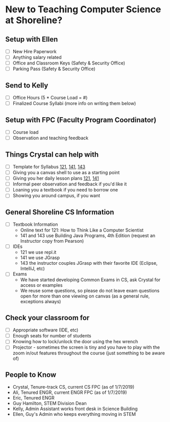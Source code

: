 # New to Teaching Computer Science at Shoreline?

## Setup with Ellen
- [ ] New Hire Paperwork
- [ ] Anything salary related
- [ ] Office and Classroom Keys (Safety & Security Office)
- [ ] Parking Pass (Safety & Security Office)

## Send to Kelly
- [ ] Office Hours (5 * Course Load = #)
- [ ] Finalized Course Syllabi (more info on writing them below)

## Setup with FPC (Faculty Program Coordinator)
- [ ] Course load
- [ ] Observation and teaching feedback

## Things Crystal can help with
- [ ] Template for Syllabus [121](121/), [141](141/), [143](143/)
- [ ] Giving you a canvas shell to use as a starting point
- [ ] Giving you her daily lesson plans [121](121/), [141](141/)
- [ ] Informal peer observation and feedback if you'd like it
- [ ] Loaning you a textbook if you need to borrow one
- [ ] Showing you around campus, if you want

## General Shoreline CS Information
- [ ] Textbook Information
  - Online text for 121: How to Think Like a Computer Scientist
  - 141 and 143 use Building Java Programs, 4th Edition (request an Instructor copy from Pearson)
- [ ] IDEs
  - 121 we use repl.it
  - 141 we use JGrasp
  - 143 the instructor couples JGrasp with their favorite IDE (Eclipse, IntelliJ, etc)
- [ ] Exams
  - We have started developing Common Exams in CS, ask Crystal for access or examples
  - We reuse some questions, so please do not leave exam questions open for more than one viewing on canvas (as a general rule, exceptions always)

## Check your classroom for
- [ ] Appropriate software (IDE, etc)
- [ ] Enough seats for number of students
- [ ] Knowing how to lock/unlock the door using the hex wrench
- [ ] Projector - sometimes the screen is tiny and you have to play with the zoom in/out features throughout the course (just something to be aware of)

## People to Know
- Crystal, Tenure-track CS, current CS FPC (as of 1/7/2019)
- Ali, Tenured ENGR, current ENGR FPC (as of 1/7/2019)
- Eric, Tenured ENGR
- Guy Hamilton, STEM Division Dean
- Kelly, Admin Assistant works front desk in Science Building
- Ellen, Guy's Admin who keeps everything moving in STEM

